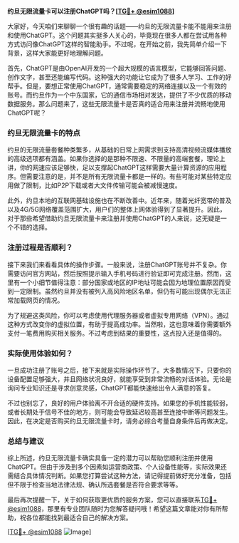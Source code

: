 **约旦无限流量卡可以注册ChatGPT吗？[[TG💪+ @esim1088](https://t.me/s/esim1088)]**

大家好，今天咱们来聊聊一个很有趣的话题——约旦的无限流量卡能不能用来注册和使用ChatGPT。这个问题其实挺多人关心的，毕竟现在很多人都在尝试用各种方式访问像ChatGPT这样的智能助手。不过呢，在开始之前，我先简单介绍一下背景，这样大家能更好地理解问题。

首先，ChatGPT是由OpenAI开发的一个超大规模的语言模型，它能够回答问题、创作文字，甚至还能编写代码。这种强大的功能让它成为了很多人学习、工作的好帮手。但是，要想正常使用ChatGPT，通常需要稳定的网络连接以及一个有效的账号。而约旦作为一个中东国家，它的通信市场相对发达，提供了不少优质的移动数据服务。那么问题来了，这些无限流量卡是否真的适合用来注册并流畅地使用ChatGPT呢？

### 约旦无限流量卡的特点

约旦的无限流量套餐种类繁多，从基础的日常上网需求到支持高清视频流媒体播放的高级选项都有涵盖。如果你选择的是那种不限速、不限量的高端套餐，理论上讲，你的网速应该足够快，足以支撑起ChatGPT这样需要大量计算资源的应用程序。但需要注意的是，并不是所有无限流量卡都是一样的。有些可能对某些特定应用做了限制，比如P2P下载或者大文件传输可能会被减慢速度。

此外，约旦本地的互联网基础设施也在不断改善中。近年来，随着光纤宽带的普及以及4G/5G网络覆盖范围扩大，用户们的整体上网体验得到了显著提升。因此，对于那些希望借助约旦无限流量卡来注册并使用ChatGPT的人来说，这无疑是一个不错的选择。

### 注册过程是否顺利？

接下来我们来看看具体的操作步骤。一般来说，注册ChatGPT账号并不复杂。你需要访问官方网站，然后按照提示输入手机号码进行验证即可完成注册。然而，这里有一个小细节值得注意：部分国家或地区的IP地址可能会因为地理位置原因而受到一定限制。虽然约旦并没有被列入高风险地区名单，但仍有可能出现偶尔无法正常加载网页的情况。

为了规避这类风险，你可以考虑使用代理服务器或者虚拟专用网络（VPN）。通过这种方式改变你的虚拟位置，有助于提高成功率。当然啦，这也意味着你需要额外支付一笔费用购买相关服务。不过考虑到结果的重要性，这点投入还是值得的。

### 实际使用体验如何？

一旦成功注册了账号之后，接下来就是实际操作环节了。大多数情况下，只要你的设备配置足够强大，并且网络状况良好，就能享受到非常流畅的对话体验。无论是询问专业知识还是寻求创意灵感，ChatGPT都能快速给出令人满意的答复。

不过也别忘了，良好的用户体验离不开合适的硬件支持。如果您的手机性能较弱，或者长期处于信号不佳的地方，则可能会导致延迟较高甚至连接中断等问题发生。因此，在决定是否购买约旦无限流量卡时，请务必综合考量自身条件后再做决定。

### 总结与建议

综上所述，约旦无限流量卡确实具备一定的潜力可以帮助您顺利注册并使用ChatGPT。但由于涉及到多个因素如运营商政策、个人设备性能等，实际效果还需结合具体情况判断。如果您打算尝试这种方法，请记得提前做好充分准备，包括但不限于检查当地法律法规、确认所选套餐是否符合要求等等。

最后再次提醒一下，关于如何获取更优质的服务方案，您可以直接联系[TG💪+ @esim1088](https://t.me/s/esim1088)，那里有专业团队随时为您解答疑问哦！希望这篇文章能对你有所帮助，祝各位都能找到最适合自己的解决方案。

[[TG💪+ @esim1088](https://t.me/s/esim1088) ![Image](https://i.postimg.cc/4NQfJmqS/Snipaste-2025-05-13-00-14-12.png)]